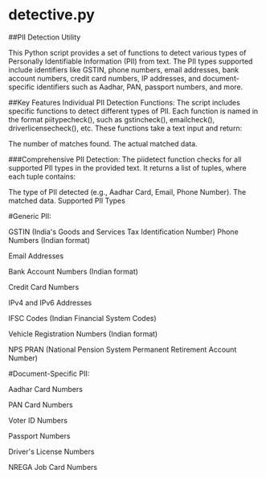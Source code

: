 # detective.py

##PII Detection Utility

This Python script provides a set of functions to detect various types of Personally Identifiable Information (PII) from text. The PII types supported include identifiers like GSTIN, phone numbers, email addresses, bank account numbers, credit card numbers, IP addresses, and document-specific identifiers such as Aadhar, PAN, passport numbers, and more.


##Key Features
Individual PII Detection Functions: The script includes specific functions to detect different types of PII. Each function is named in the format piitypecheck(), such as gstincheck(), emailcheck(), driverlicensecheck(), etc. These functions take a text input and return:

The number of matches found.
The actual matched data.

###Comprehensive PII Detection: 
The piidetect function checks for all supported PII types in the provided text. It returns a list of tuples, where each tuple contains:


The type of PII detected (e.g., Aadhar Card, Email, Phone Number).
The matched data.
Supported PII Types

#Generic PII:


GSTIN (India's Goods and Services Tax Identification Number)
Phone Numbers (Indian format)

Email Addresses

Bank Account Numbers (Indian format)

Credit Card Numbers

IPv4 and IPv6 Addresses

IFSC Codes (Indian Financial System Codes)

Vehicle Registration Numbers (Indian format)

NPS PRAN (National Pension System Permanent Retirement Account Number)


#Document-Specific PII:

Aadhar Card Numbers

PAN Card Numbers

Voter ID Numbers

Passport Numbers

Driver's License Numbers

NREGA Job Card Numbers
